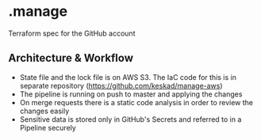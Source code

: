 # .manage
Terraform spec for the GitHub account

## Architecture & Workflow

- State file and the lock file is on AWS S3. The IaC code for this is in separate repository (https://github.com/keskad/manage-aws)
- The pipeline is running on push to master and applying the changes
- On merge requests there is a static code analysis in order to review the changes easily
- Sensitive data is stored only in GitHub's Secrets and referred to in a Pipeline securely
